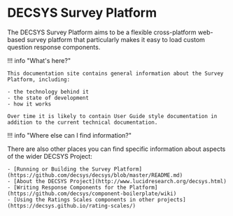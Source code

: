 # DECSYS Survey Platform

The DECSYS Survey Platform aims to be a flexible cross-platform web-based survey platform that particularly makes it easy to load custom question response components.

!!! info "What's here?"

    This documentation site contains general information about the Survey Platform, including:

    - the technology behind it
    - the state of development
    - how it works

    Over time it is likely to contain User Guide style documentation in addition to the current technical documentation.

!!! info "Where else can I find information?"
  
 There are also other places you can find specific information about aspects of the wider DECSYS Project:

    - [Running or Building the Survey Platform](https://github.com/decsys/decsys/blob/master/README.md)
    - [About the DECSYS Project](http://www.lucidresearch.org/decsys.html)
    - [Writing Response Components for the Platform](https://github.com/decsys/component-boilerplate/wiki)
    - [Using the Ratings Scales components in other projects](https://decsys.github.io/rating-scales/)

